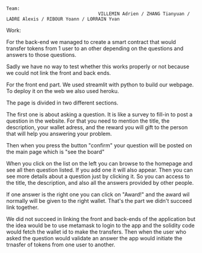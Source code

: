 
                                                                            Team:
                                      VILLEMIN Adrien / ZHANG Tianyuan / LADRE Alexis / RIBOUR Yoann / LORRAIN Yvan



Work:

For the back-end we managed to create a smart contract that would transfer tokens from 1 user to an other depending on the questions and answers to those
questions.

Sadly we have no way to test whether this works properly or not because we could not link the front and back ends.




For the front end part. We used streamlit with python to build our webpage. To deploy it on the web we also used heroku.

The page is divided in two different sections.

The first one is about asking a question. It is like a survey to fill-in to post a question in the website.
For that you need to mention the title, the description, your wallet adress, and the reward you will gift 
to the person that will help you answering your problem.

Then when you press the button "confirm" your question will be posted on the main page which is "see the board"

When you click on the list on the left you can browse to the homepage and see all then question listed. If you add one it will also appear.
Then you can see more details about a question just by clicking it. So you can access to the title, the description, and also all the answers
provided by other people.

If one answer is the right one you can click on "Award!" and the award wil normally will be given to the right wallet. That's the part we didn't succeed
link together.

We did not succeed in linking the front and back-ends of the application but the idea would be to use metamask to login to the app and the solidity code would 
fetch the wallet id to make the transfers. Then when the user who asked the question would validate an answer the app would initiate the trnasfer of tokens 
from one user to another.

